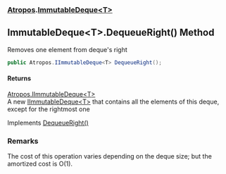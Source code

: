 ### [Atropos](Atropos.md 'Atropos').[ImmutableDeque&lt;T&gt;](ImmutableDeque_T_.md 'Atropos.ImmutableDeque&lt;T&gt;')
## ImmutableDeque&lt;T&gt;.DequeueRight() Method
Removes one element from deque's right  
```csharp
public Atropos.IImmutableDeque<T> DequeueRight();
```
#### Returns
[Atropos.IImmutableDeque&lt;](IImmutableDeque_T_.md 'Atropos.IImmutableDeque&lt;T&gt;')[T](ImmutableDeque_T_.md#Atropos_ImmutableDeque_T__T 'Atropos.ImmutableDeque&lt;T&gt;.T')[&gt;](IImmutableDeque_T_.md 'Atropos.IImmutableDeque&lt;T&gt;')  
A new [IImmutableDeque&lt;T&gt;](IImmutableDeque_T_.md 'Atropos.IImmutableDeque&lt;T&gt;') that contains all the elements of this deque, except for the rightmost one

Implements [DequeueRight()](IImmutableDeque_T__DequeueRight().md 'Atropos.IImmutableDeque&lt;T&gt;.DequeueRight()')  
### Remarks
The cost of this operation varies depending on the deque size; but the amortized cost is O(1).  
